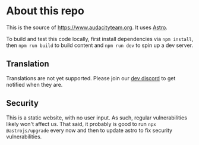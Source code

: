 # About this repo

This is the source of https://www.audacityteam.org. It uses [Astro](https://docs.astro.build/en/getting-started/).

To build and test this code locally, first install dependencies via `npm install`, then `npm run build` to build content and `npm run dev` to spin up a dev server. 

## Translation

Translations are not yet supported. Please join our [dev discord](https://discord.gg/sFHfRbUVZj) to get notified when they are.

## Security

This is a static website, with no user input. As such, regular vulnerabilities likely won't affect us. That said, it probably is good to run `npx @astrojs/upgrade` every now and then to update astro to fix security vulnerabilities. 